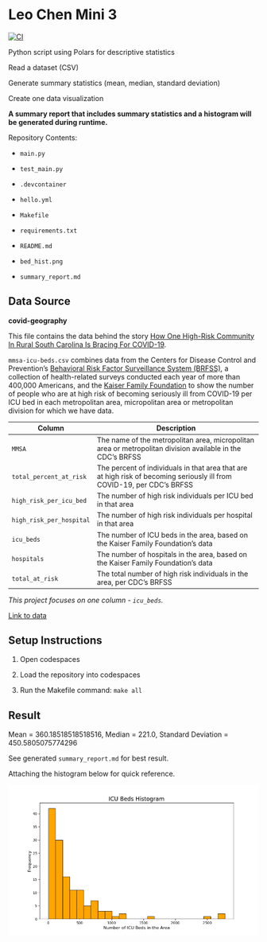 # Leo Chen Mini 3

[![CI](https://github.com/nogibjj/Leo_Chen_Mini_3/actions/workflows/hello.yml/badge.svg)](https://github.com/nogibjj/Leo_Chen_Mini_3/actions/workflows/hello.yml)

Python script using Polars for descriptive statistics

Read a dataset (CSV)

Generate summary statistics (mean, median, standard deviation)

Create one data visualization

**A summary report that includes summary statistics and a histogram will be generated during runtime.**

Repository Contents:

* `main.py`

* `test_main.py`

* `.devcontainer`

* `hello.yml`

* `Makefile`

* `requirements.txt`

* `README.md`

* `bed_hist.png`

* `summary_report.md`

## Data Source

**covid-geography**

This file contains the data behind the story [How One High-Risk Community In Rural South Carolina Is Bracing For COVID-19](https://fivethirtyeight.com/features/how-one-high-risk-community-in-rural-south-carolina-is-bracing-for-covid-19/).

`mmsa-icu-beds.csv` combines data from the Centers for Disease Control and Prevention’s [Behavioral Risk Factor Surveillance System (BRFSS)](https://www.cdc.gov/brfss/smart/smart_2017.html), a collection of health-related surveys conducted each year of more than 400,000 Americans, and the [Kaiser Family Foundation](https://khn.org/news/as-coronavirus-spreads-widely-millions-of-older-americans-live-in-counties-with-no-icu-beds/#lookup) to show the number of people who are at high risk of becoming seriously ill from COVID-19 per ICU bed in each metropolitan area, micropolitan area or metropolitan division for which we have data.

Column | Description
-------|-------------
`MMSA` | The name of the metropolitan area, micropolitan area or metropolitan division available in the CDC’s BRFSS
`total_percent_at_risk` | The percent of individuals in that area that are at high risk of becoming seriously ill from COVID-19, per CDC’s BRFSS
`high_risk_per_icu_bed` | The number of high risk individuals per ICU bed in that area
`high_risk_per_hospital` |  The number of high risk individuals per hospital in that area
`icu_beds` | The number of ICU beds in the area, based on the Kaiser Family Foundation’s data
`hospitals` | The number of hospitals in the area, based on the Kaiser Family Foundation’s data
`total_at_risk` | The total number of high risk individuals in the area, per CDC’s BRFSS

*This project focuses on one column - `icu_beds`.*

[Link to data](https://github.com/fivethirtyeight/data/tree/master/covid-geography)

## Setup Instructions

1. Open codespaces

2. Load the repository into codespaces

3. Run the Makefile command: `make all`

## Result

Mean = 360.18518518518516, Median = 221.0, Standard Deviation = 450.5805075774296

See generated `summary_report.md` for best result.

Attaching the histogram below for quick reference.

![histogram](bed_hist.png)
